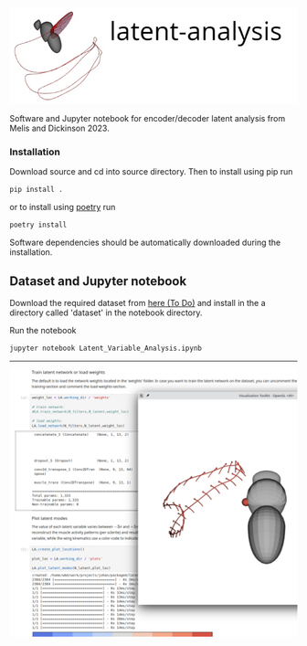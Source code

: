 ![header](images/latent_analysis_header.png)

Software and Jupyter notebook for encoder/decoder latent analysis from Melis
and Dickinson 2023.   

### Installation
Download source and cd into source directory. Then to install using pip run 

```bash
pip install .
```

or to install using [poetry](https://python-poetry.org/) run

```bash
poetry install
```

Software dependencies should be automatically downloaded during the
installation. 

## Dataset and Jupyter notebook 

Download the required dataset from [here (To Do)](http://www.google.com) and
install in the a directory called 'dataset' in the notebook directory. 

Run the notebook
```bash
jupyter notebook Latent_Variable_Analysis.ipynb
```

---

![latent_analysis](images/latent_analysis_screenshot.png)





